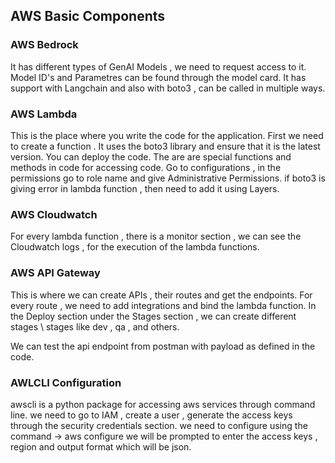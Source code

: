 ## AWS Basic Components 

### AWS Bedrock 
It has different types of GenAI Models , we need to request access to it.
Model ID's and Parametres can be found through the model card.
It has support with Langchain and also with boto3 , can be called in multiple ways.

### AWS Lambda 
This is the place where you write the code for the application. First we need to create a function . It uses the boto3 library and ensure that it is the latest version. You can deploy the code. The are are special functions and methods in code for accessing code. Go to configurations , in the permissions go to role name and give Administrative Permissions. if boto3 is giving error in lambda function , then need to add it using Layers.

### AWS Cloudwatch 
For every lambda function , there is a monitor section , we can see the Cloudwatch logs , for the execution of the lambda functions.

### AWS API Gateway 
This is where we can create APIs , their routes and get the endpoints. 
For every route , we need to add integrations and bind the lambda function.
In the Deploy section under the Stages section , we can create different stages \ stages like dev , qa , and others.

We can test the api endpoint from postman with payload as defined in the code. 

### AWLCLI Configuration 
awscli is a python package for accessing aws services through command line.
we need to go to IAM , create a user , generate the access keys through the security credentials section. 
we need to configure using the command -> aws configure 
we will be prompted to enter the access keys , region and output format which will be json.
